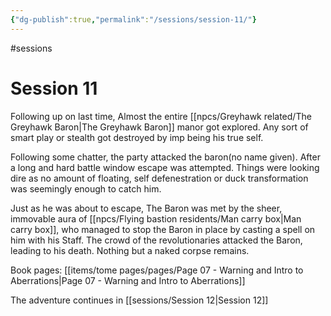 ```yaml
---
{"dg-publish":true,"permalink":"/sessions/session-11/"}
---
```


#sessions
# Session 11

Following up on last time, 
Almost the entire [[npcs/Greyhawk related/The Greyhawk Baron\|The Greyhawk Baron]] manor got explored. Any sort of smart play or stealth got destroyed by imp being his true self. 

Following some chatter, the party attacked the baron(no name given). After a long and hard battle window escape was attempted. Things were looking dire as no amount of floating, self defenestration or duck transformation was seemingly enough to catch him.

Just as he was about to escape, The Baron was met by the sheer, immovable aura of [[npcs/Flying bastion residents/Man carry box\|Man carry box]], who managed to stop the Baron in place by casting a spell on him with his Staff. The crowd of the revolutionaries attacked the Baron, leading to his death. Nothing but a naked corpse remains.

Book pages: [[items/tome pages/pages/Page 07 - Warning and Intro to Aberrations\|Page 07 - Warning and Intro to Aberrations]]

The adventure continues in [[sessions/Session 12\|Session 12]]